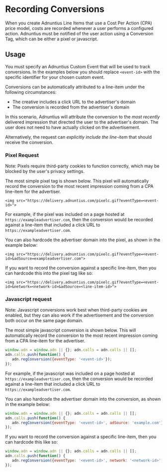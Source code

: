 # Recording Conversions

When you create Adnuntius Line Items that use a Cost Per Action \(CPA\) price model, costs are recorded whenever a user performs a configured action. Adnuntius must be notified of the user action using a Conversion Tag, which can be either a pixel or javascript.

## Usage

You must specify an Adnuntius Custom Event that will be used to track conversions. In the examples below you should replace `<event-id>` with the specific identifier for your chosen custom event.

Conversions can be automatically attributed to a line-item under the following circumstances:

* The creative includes a click URL to the advertiser's domain
* The conversion is recorded from the advertiser's domain

In this scenario, Adnuntius will attribute the conversion to the _most recently_ delivered impression that directed the user to the advertiser's domain. The user does not need to have actually clicked on the advertisement.

Alternatively, the request can _explicitly include the line-item_ that should receive the conversion.

### Pixel Request

Note: Pixels require third-party cookies to function correctly, which may be blocked by the user's privacy settings.

The most simple pixel tag is shown below. This pixel will automatically record the conversion to the most recent impression coming from a CPA line-item for the advertiser.

```markup
<img src="https://delivery.adnuntius.com/pixelc.gif?eventType=<event-id>">
```

For example, if the pixel was included on a page hosted at `https://exampleadvertiser.com`, then the conversion would be recorded against a line-item that included a click URL to `https://exampleadvertiser.com`.

You can also hardcode the advertiser domain into the pixel, as shown in the example below:

```markup
<img src="https://delivery.adnuntius.com/pixelc.gif?eventType=<event-id>&adSource=exampleadvertiser.com">
```

If you want to record the conversion against a specific line-item, then you can hardcode this into the pixel tag like so:

```markup
<img src="https://delivery.adnuntius.com/pixelc.gif?eventType=<event-id>&network=<network-id>&adSource=<line-item-id>">
```

### Javascript request

Note: Javascript conversions work best when third-party cookies are enabled, but they can also work if the advertisement and the conversion both occur on the same page domain.

The most simple javascript conversion is shown below. This will automatically record the conversion to the most recent impression coming from a CPA line-item for the advertiser.

```javascript
window.adn = window.adn || {}; adn.calls = adn.calls || [];
adn.calls.push(function() {
   adn.regConversion({eventType: '<event-id>'});
});
```

For example, if the javascript was included on a page hosted at `https://exampleadvertiser.com`, then the conversion would be recorded against a line-item that included a click URL to `https://exampleadvertiser.com`.

You can also hardcode the advertiser domain into the conversion, as shown in the example below:

```javascript
window.adn = window.adn || {}; adn.calls = adn.calls || [];
adn.calls.push(function() {
   adn.regConversion({eventType: '<event-id>', adSource: 'example.com'});
});
```

If you want to record the conversion against a specific line-item, then you can hardcode this like so:

```javascript
window.adn = window.adn || {}; adn.calls = adn.calls || [];
adn.calls.push(function() {
   adn.regConversion({eventType: '<event-id>', network: '<network-id>', adSource: '<line-item-id>'});
});
```

